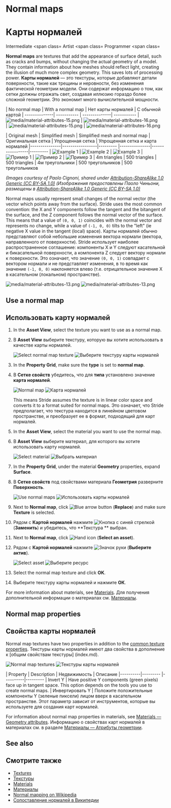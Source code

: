 # Normal maps
# Карты нормалей

<span class="label label-doc-level">Intermediate</span>
<span class=
<span class="label label-doc-audience">Artist</span>
<span class=
<span class="label label-doc-audience">Programmer</span>
<span class=

**Normal maps** are textures that add the appearance of surface detail, such as cracks and bumps, without changing the actual geometry of a model. They contain information about how meshes should reflect light, creating the illusion of much more complex geometry. This saves lots of processing power.
**Карты нормалей** — это текстуры, которые добавляют детали поверхности, такие как трещины и неровности, без изменения фактической геометрии модели.  Они содержат информацию о том, как сетки должны отражать свет, создавая иллюзию гораздо более сложной геометрии.  Это экономит много вычислительной мощности.

| No normal map | With a normal map
|  Нет карты нормалей |  С обычной картой
| --------------| ----------- 
|  --------------|  -----------
| ![media/material-attributes-15.png](../materials/media/material-attributes-15.png)  | ![media/material-attributes-16.png](../materials/media/material-attributes-16.png)  
|  ![media/material-attributes-15.png](../materials/media/material-attributes-15.png) |  ![media/material-attributes-16.png](../materials/media/material-attributes-16.png)

| Original mesh | Simplified mesh | Simplified mesh and normal map 
|  Оригинальная сетка |  Упрощенная сетка |  Упрощенная сетка и карта нормалей
|---------------|-----------------|---------
|---------------|-----------------|---------
| ![Example 1](media/normal_map_example1.jpg) | ![Example 2](media/normal_map_example2.jpg) | ![Example 3](media/normal_map_example3.jpg)
|  ![Пример 1](media/normal_map_example1.jpg) |  ![Пример 2](media/normal_map_example2.jpg) |  ![Пример 3](media/normal_map_example3.jpg)
| 4m triangles | 500 triangles | 500 triangles
|  4м треугольники |  500 треугольников |  500 треугольников

*(Images courtesy of Paolo Cignoni, shared under [Attribution-ShareAlike 1.0 Generic (CC BY-SA 1.0)](https://creativecommons.org/licenses/by-sa/1.0/)*
*(Изображения предоставлены Паоло Чиньони, размещены в [Attribution-ShareAlike 1.0 Generic (CC BY-SA 1.0)](https://creativecommons.org/licenses/by-sa/1.0/)*

Normal maps usually represent small changes of the normal vector (the vector which points away from the surface). Stride uses the most common convention: the X and Y components follow the tangent and the bitangent of the surface, and the Z component follows the normal vector of the surface. This means that a value of `(0, 0, 1)` coincides with the normal vector and represents no change, while a value of `(-1, 0, 0)` tilts to the "left" (ie negative X value in the tangent (local) space).
Карты нормалей обычно представляют собой небольшие изменения вектора нормали (вектора, направленного от поверхности).  Stride использует наиболее распространенное соглашение: компоненты X и Y следуют касательной и бикасательной поверхности, а компонента Z следует вектору нормали к поверхности.  Это означает, что значение `(0, 0, 1)` совпадает с вектором нормали и не представляет изменения, в то время как значение `(-1, 0, 0)` наклоняется влево (т.е. отрицательное значение X  в касательном (локальном) пространстве).

![media/material-attributes-13.png](../materials/media/material-attributes-13.png) 
![media/material-attributes-13.png](../materials/media/material-attributes-13.png)

## Use a normal map
## Использовать карту нормалей

1. In the **Asset View**, select the texture you want to use as a normal map.
1. В **Asset View** выберите текстуру, которую вы хотите использовать в качестве карты нормалей.

    ![Select normal map texture](media/select-normal-map-texture.png)
![Выберите текстуру карты нормалей](media/select-normal-map-texture.png)

2. In the **Property Grid**, make sure the **type** is set to **normal map**.
2. В **Сетке свойств** убедитесь, что для **типа** установлено значение **карта нормалей**.

    ![Normal map](media/normal-map-expanded-properties.png)
![Карта нормалей](media/normal-map-expanded-properties.png)

    This means Stride assumes the texture is in linear color space and converts it to a format suited for normal maps.
Это означает, что Stride предполагает, что текстура находится в линейном цветовом пространстве, и преобразует ее в формат, подходящий для карт нормалей.

3. In the **Asset View**, select the material you want to use the normal map.
3. В **Asset View** выберите материал, для которого вы хотите использовать карту нормалей.

    ![Select material](media/select-material.png)
![Выбрать материал](media/select-material.png)

4. In the **Property Grid**, under the material **Geometry** properties, expand **Surface**.
4. В **Сетке свойств** под свойствами материала **Геометрия** разверните **Поверхность**.

    ![Use normal maps](media/use-normal-map.png)
![Использовать карты нормалей](media/use-normal-map.png)

5. Next to **Normal map**, click ![Blue arrow button](~/manual/game-studio/media/blue-arrow-icon.png) (**Replace**) and make sure **Texture** is selected.
5. Рядом с **Картой нормалей** нажмите ![Кнопка с синей стрелкой](~/manual/game-studio/media/blue-arrow-icon.png) (**Заменить**) и убедитесь, что **Текстура  ** выбран.

6. Next to **Normal map**, click ![Hand icon](~/manual/game-studio/media/hand-icon.png) (**Select an asset**).
6. Рядом с **Картой нормалей** нажмите ![Значок руки](~/manual/game-studio/media/hand-icon.png) (**Выберите актив**).

    ![Select asset](media/select-asset-texture.png)
![Выберите ресурс](media/select-asset-texture.png)

7. Select the normal map texture and click **OK**.
7. Выберите текстуру карты нормалей и нажмите **ОК**.

For more information about materials, see [Materials](../materials/index.md).
Для получения дополнительной информации о материалах см. [Материалы](../materials/index.md).

## Normal map properties
## Свойства карты нормалей

Normal map textures have two properties in addition to the [common texture properties](index.md).
Текстуры карты нормалей имеют два свойства в дополнение к [общим свойствам текстуры] (index.md).

![Normal map textures](media/normal-map-texture-properties.png)
![Текстуры карты нормалей](media/normal-map-texture-properties.png)

| Property | Description
|  Недвижимость |  Описание
|----------|---------
|----------|---------
| Invert Y | Have positive Y components (green pixels) face up in tangent space. This option depends on the tools you use to create normal maps.
|  Инвертировать Y |  Положите положительные компоненты Y (зеленые пиксели) лицом вверх в касательном пространстве.  Этот параметр зависит от инструментов, которые вы используете для создания карт нормалей.

For information about normal map properties in materials, see [Materials — Geometry attributes](../materials/geometry-attributes.md).
Информацию о свойствах карт нормалей в материалах см. в разделе [Материалы — Атрибуты геометрии](../materials/geometry-attributes.md).

## See also
## Смотрите также

* [Textures](index.md)
* [Текстуры](index.md)
* [Materials](../materials/index.md)
* [Материалы](../materials/index.md)
* [Normal mapping on Wikipedia](http://en.wikipedia.org/wiki/Normal_mapping)
* [Сопоставление нормалей в Википедии](http://en.wikipedia.org/wiki/Normal_mapping)
